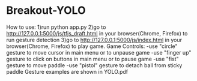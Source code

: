 # Breakout-YOLO
How to use:
1)run python app.py
2)go to http://127.0.0.1:5000/js/tfjs_draft.html in your browser(Chrome, Firefox) to run gesture detection
3)go to http://127.0.0.1:5000/js/index.html in your browser(Chrome, Firefox) to play game.
Game Controls: 
-use "circle" gesture to move cursor in main menu or to unpause game
-use "finger up" gesture to click on buttons in main menu or to pause game
-use "fist" gesture to move paddle
-use "pistol" gesture to detach ball from sticky paddle
Gesture examples are shown in YOLO.pdf
